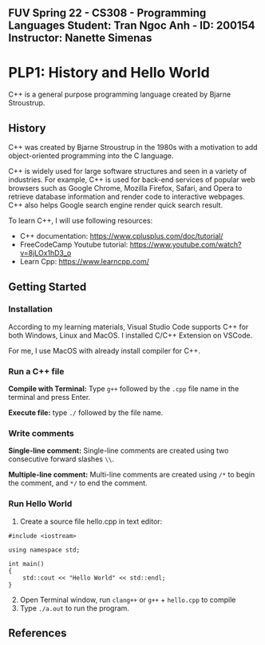 FUV Spring 22 - CS308 - Programming Languages
Student: Tran Ngoc Anh - ID: 200154
Instructor: Nanette Simenas 
---- 

# PLP1: History and Hello World
C++ is a general purpose programming language created by Bjarne Stroustrup.

## History ## 
C++ was created by Bjarne Stroustrup in the 1980s with a motivation to add object-oriented programming into the C language. 

C++ is widely used for large software structures and seen in a variety of industries. For example, C++ is used for back-end services of popular web browsers such as  Google Chrome, Mozilla Firefox, Safari, and Opera to retrieve database information and render code to interactive webpages. C++ also helps Google search engine render quick search result. 

To learn C++, I will use following resources: 

- C++ documentation: https://www.cplusplus.com/doc/tutorial/ 
- FreeCodeCamp Youtube tutorial: https://www.youtube.com/watch?v=8jLOx1hD3_o 
- Learn Cpp: https://www.learncpp.com/ 
 

## Getting Started ## 

### Installation ###

According to my learning materials, Visual Studio Code supports C++ for both Windows, Linux and MacOS. I installed C/C++ Extension on VSCode. 

For me, I use MacOS with already install compiler for C++.  

### Run a C++ file ###

**Compile with Terminal:** Type `g++` followed by the `.cpp` file name in the terminal and press Enter. 

**Execute file:** type `./` followed by the file name. 

### Write comments ###

**Single-line comment:** Single-line comments are created using two consecutive forward slashes `\\`.

**Multiple-line comment:** Multi-line comments are created using `/*` to begin the comment, and `*/` to end the comment.

### Run Hello World ###

1. Create a source file hello.cpp in text editor:

```
#include <iostream>

using namespace std;

int main()
{
    std::cout << "Hello World" << std::endl;
}
```
2. Open Terminal window, run `clang++` or `g++` + `hello.cpp` to compile
3. Type `./a.out` to run the program.

## References ##
[^1]: <https://www.cplusplus.com/info/history/> (History of C++/C++ Information)
[^2]: <https://www.codecademy.com/resources/blog/what-is-c-plus-plus-used-for/> (Xiao, L. (2021, October 28). What is C++ used for?)
[^3]: <https://www.codecademy.com/learn/learn-c-plus-plus/modules/learn-cpp-hello-world/cheatsheet>
